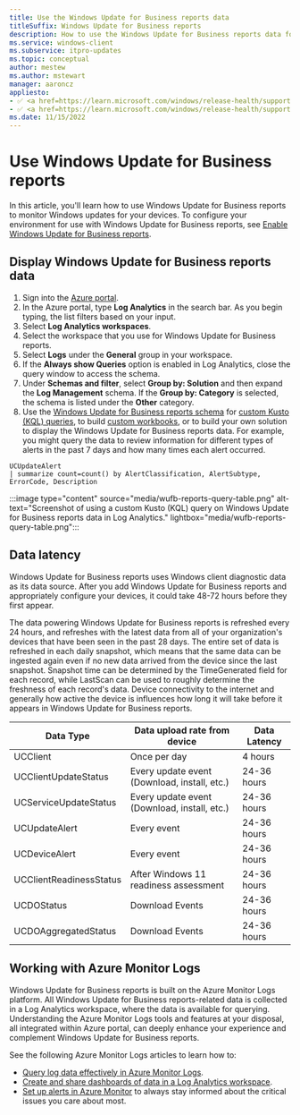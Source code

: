 ```yaml
---
title: Use the Windows Update for Business reports data
titleSuffix: Windows Update for Business reports
description: How to use the Windows Update for Business reports data for custom solutions using tools like Azure Monitor Logs.
ms.service: windows-client
ms.subservice: itpro-updates
ms.topic: conceptual
author: mestew
ms.author: mstewart
manager: aaroncz
appliesto: 
- ✅ <a href=https://learn.microsoft.com/windows/release-health/supported-versions-windows-client target=_blank>Windows 11</a>
- ✅ <a href=https://learn.microsoft.com/windows/release-health/supported-versions-windows-client target=_blank>Windows 10</a>	
ms.date: 11/15/2022
---
```


# Use Windows Update for Business reports
<!--37063317, 30141258, 37063041-->
In this article, you'll learn how to use Windows Update for Business reports to monitor Windows updates for your devices. To configure your environment for use with Windows Update for Business reports, see [Enable Windows Update for Business reports](wufb-reports-enable.md).

## Display Windows Update for Business reports data

1. Sign into the [Azure portal](https://portal.azure.com). 
1. In the Azure portal, type **Log Analytics** in the search bar. As you begin typing, the list filters based on your input.
1. Select **Log Analytics workspaces**.
1. Select the workspace that you use for Windows Update for Business reports.
1. Select **Logs** under the **General** group in your workspace.
1. If the **Always show Queries** option is enabled in Log Analytics, close the query window to access the schema.
1. Under **Schemas and filter**, select **Group by: Solution** and then expand the **Log Management** schema. If the **Group by: Category** is selected, the schema is listed under the **Other** category.
1. Use the [Windows Update for Business reports schema](wufb-reports-schema.md) for [custom Kusto (KQL) queries](/azure/data-explorer/kusto/query/), to build [custom workbooks](/azure/azure-monitor/visualize/workbooks-overview), or to build your own solution to display the Windows Update for Business reports data. For example, you might query the data to review information for different types of alerts in the past 7 days and how many times each alert occurred.

```kusto
UCUpdateAlert
| summarize count=count() by AlertClassification, AlertSubtype, ErrorCode, Description
```

:::image type="content" source="media/wufb-reports-query-table.png" alt-text="Screenshot of using a custom Kusto (KQL) query on Windows Update for Business reports data in Log Analytics." lightbox="media/wufb-reports-query-table.png":::

## Data latency

Windows Update for Business reports uses Windows client diagnostic data as its data source. After you add Windows Update for Business reports and appropriately configure your devices, it could take 48-72 hours before they first appear.

The data powering Windows Update for Business reports is refreshed every 24 hours, and refreshes with the latest data from all of your organization's devices that have been seen in the past 28 days. The entire set of data is refreshed in each daily snapshot, which means that the same data can be ingested again even if no new data arrived from the device since the last snapshot. Snapshot time can be determined by the TimeGenerated field for each record, while LastScan can be used to roughly determine the freshness of each record's data. Device connectivity to the internet and generally how active the device is influences how long it will take before it appears in Windows Update for Business reports.

| Data Type | Data upload rate from device | Data Latency |
|--|--|--|
| UCClient | Once per day |4 hours |
| UCClientUpdateStatus|Every update event (Download, install, etc.)|24-36 hours |
| UCServiceUpdateStatus| Every update event (Download, install, etc.)|24-36 hours |
| UCUpdateAlert | Every event | 24-36 hours |
| UCDeviceAlert | Every event | 24-36 hours |
| UCClientReadinessStatus | After Windows 11 readiness assessment |24-36 hours |
| UCDOStatus | Download Events | 24-36 hours |
| UCDOAggregatedStatus | Download Events | 24-36 hours |

## Working with Azure Monitor Logs

Windows Update for Business reports is built on the Azure Monitor Logs platform. All Windows Update for Business reports-related data is collected in a Log Analytics workspace, where the data is available for querying. Understanding the Azure Monitor Logs tools and features at your disposal, all integrated within Azure portal, can deeply enhance your experience and complement Windows Update for Business reports.

See the following Azure Monitor Logs articles to learn how to:
- [Query log data effectively in Azure Monitor Logs](/azure/log-analytics/log-analytics-log-searches).
- [Create and share dashboards of data in a Log Analytics workspace](/azure/log-analytics/log-analytics-dashboards).
- [Set up alerts in Azure Monitor](/azure/log-analytics/log-analytics-alerts) to always stay informed about the critical issues you care about most.
